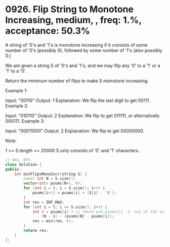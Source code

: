 # 0926. Flip String to Monotone Increasing, medium, , freq: 1.%, acceptance: 50.3%

A string of '0's and '1's is monotone increasing if it consists of some number of '0's (possibly 0), followed by some number of '1's (also possibly 0.)

We are given a string S of '0's and '1's, and we may flip any '0' to a '1' or a '1' to a '0'.

Return the minimum number of flips to make S monotone increasing.

 

Example 1:

Input: "00110"
Output: 1
Explanation: We flip the last digit to get 00111.
Example 2:

Input: "010110"
Output: 2
Explanation: We flip to get 011111, or alternatively 000111.
Example 3:

Input: "00011000"
Output: 2
Explanation: We flip to get 00000000.
 

Note:

1 <= S.length <= 20000
S only consists of '0' and '1' characters.

```c++
// 4ms, 99%
class Solution {
public:
    int minFlipsMonoIncr(string S) {
        const int N = S.size();
        vector<int> psums(N+1, 0);
        for (int i = 0; i < S.size(); i++) {
            psums[i+1] = psums[i] + (S[i] - '0');
        }
        int res = INT_MAX;
        for (int i = 0; i <= S.size(); i++) {
            int r = psums[i] + // there are psums[i] '1' out of the left i chars need to be flipped to '0'
                (N - i) - (psums[N] - psums[i]);
            res = min(res, r);
        }
        return res;
    }
};
```
